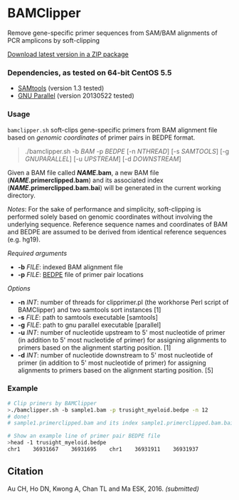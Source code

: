 BAMClipper
==========
Remove gene-specific primer sequences from SAM/BAM alignments of PCR amplicons by soft-clipping

[Download latest version in a ZIP package](https://github.com/tommyau/bamclipper/zipball/master)

### Dependencies, as tested on 64-bit CentOS 5.5
* [SAMtools](http://www.htslib.org/download/) (version 1.3 tested)
* [GNU Parallel](http://www.gnu.org/software/parallel/) (version 20130522 tested)

### Usage
`bamclipper.sh` soft-clips gene-specific primers from BAM alignment file based on *genomic coordinates* of primer pairs in BEDPE format.
>./bamclipper.sh -b _BAM_ -p _BEDPE_ [-n _NTHREAD_] [-s _SAMTOOLS_] [-g _GNUPARALLEL_] [-u _UPSTREAM_] [-d _DOWNSTREAM_]

Given a BAM file called **_NAME_.bam**, a new BAM file (**_NAME_.primerclipped.bam**) and its associated index (**_NAME_.primerclipped.bam.bai**) will be generated in the current working directory.

_Notes_: For the sake of performance and simplicity, soft-clipping is performed solely based on genomic coordinates without involving the underlying sequence. Reference sequence names and coordinates of BAM and BEDPE are assumed to be derived from identical reference sequences (e.g. hg19).

*Required arguments*
- **-b** _FILE_: indexed BAM alignment file
- **-p** _FILE_: [BEDPE](http://bedtools.readthedocs.io/en/latest/content/general-usage.html#bedpe-format) file of primer pair locations

*Options*
- **-n** _INT_: number of threads for clipprimer.pl (the workhorse Perl script of BAMClipper) and two samtools sort instances [1]
- **-s** _FILE_: path to samtools executable [samtools]
- **-g** _FILE_: path to gnu parallel executable [parallel]
- **-u** _INT_: number of nucleotide upstream to 5' most nucleotide of primer (in addition to 5' most nucleotide of primer) for assigning alignments to primers based on the alignment starting position. [1]
- **-d** _INT_: number of nucleotide downstream to 5' most nucleotide of primer (in addition to 5' most nucleotide of primer) for assigning alignments to primers based on the alignment starting position. [5]

### Example
```bash
# Clip primers by BAMClipper
>./bamclipper.sh -b sample1.bam -p trusight_myeloid.bedpe -n 12
# done!
# sample1.primerclipped.bam and its index sample1.primerclipped.bam.bai will be generated.

# Show an example line of primer pair BEDPE file
>head -1 trusight_myeloid.bedpe
chr1	36931667	36931695	chr1	36931911	36931937
```

Citation
--------
Au CH, Ho DN, Kwong A, Chan TL and Ma ESK, 2016. _(submitted)_
